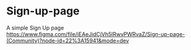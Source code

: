 # Sign-up-page
A simple Sign Up page
https://www.figma.com/file/iEAeJidCjVh5lRwvPWRvaZ/Sign-up-page-(Community)?node-id=22%3A15941&mode=dev
